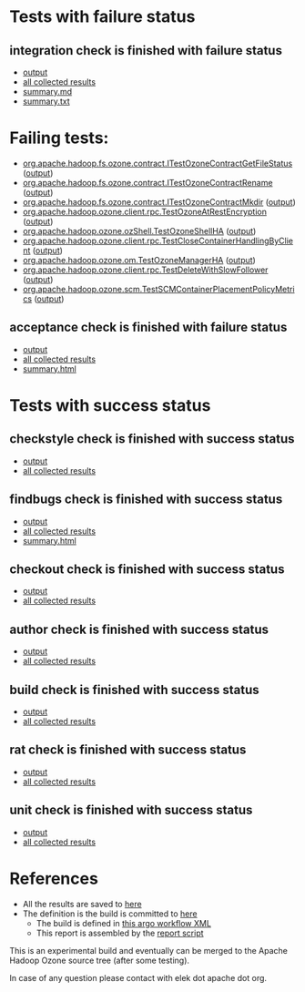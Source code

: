 # Tests with failure status

## integration check is finished with failure status

   * [output](https://raw.githubusercontent.com/elek/ozone-ci-q4/master/pr/pr-hdds-2320-master-9flgh/integration/output.log)
   * [all collected results](https://github.com/elek/ozone-ci-q4/tree/master/pr/pr-hdds-2320-master-9flgh/integration)
   * [summary.md](https://github.com/elek/ozone-ci-q4/tree/master/pr/pr-hdds-2320-master-9flgh/integration/summary.md)
   * [summary.txt](https://github.com/elek/ozone-ci-q4/tree/master/pr/pr-hdds-2320-master-9flgh/integration/summary.txt)

# Failing tests: 

 * [org.apache.hadoop.fs.ozone.contract.ITestOzoneContractGetFileStatus](hadoop-ozone/ozonefs/org.apache.hadoop.fs.ozone.contract.ITestOzoneContractGetFileStatus.txt) ([output](hadoop-ozone/ozonefs/org.apache.hadoop.fs.ozone.contract.ITestOzoneContractGetFileStatus-output.txt))
 * [org.apache.hadoop.fs.ozone.contract.ITestOzoneContractRename](hadoop-ozone/ozonefs/org.apache.hadoop.fs.ozone.contract.ITestOzoneContractRename.txt) ([output](hadoop-ozone/ozonefs/org.apache.hadoop.fs.ozone.contract.ITestOzoneContractRename-output.txt))
 * [org.apache.hadoop.fs.ozone.contract.ITestOzoneContractMkdir](hadoop-ozone/ozonefs/org.apache.hadoop.fs.ozone.contract.ITestOzoneContractMkdir.txt) ([output](hadoop-ozone/ozonefs/org.apache.hadoop.fs.ozone.contract.ITestOzoneContractMkdir-output.txt))
 * [org.apache.hadoop.ozone.client.rpc.TestOzoneAtRestEncryption](hadoop-ozone/integration-test/org.apache.hadoop.ozone.client.rpc.TestOzoneAtRestEncryption.txt) ([output](hadoop-ozone/integration-test/org.apache.hadoop.ozone.client.rpc.TestOzoneAtRestEncryption-output.txt))
 * [org.apache.hadoop.ozone.ozShell.TestOzoneShellHA](hadoop-ozone/integration-test/org.apache.hadoop.ozone.ozShell.TestOzoneShellHA.txt) ([output](hadoop-ozone/integration-test/org.apache.hadoop.ozone.ozShell.TestOzoneShellHA-output.txt))
 * [org.apache.hadoop.ozone.client.rpc.TestCloseContainerHandlingByClient](hadoop-ozone/integration-test/org.apache.hadoop.ozone.client.rpc.TestCloseContainerHandlingByClient.txt) ([output](hadoop-ozone/integration-test/org.apache.hadoop.ozone.client.rpc.TestCloseContainerHandlingByClient-output.txt))
 * [org.apache.hadoop.ozone.om.TestOzoneManagerHA](hadoop-ozone/integration-test/org.apache.hadoop.ozone.om.TestOzoneManagerHA.txt) ([output](hadoop-ozone/integration-test/org.apache.hadoop.ozone.om.TestOzoneManagerHA-output.txt))
 * [org.apache.hadoop.ozone.client.rpc.TestDeleteWithSlowFollower](hadoop-ozone/integration-test/org.apache.hadoop.ozone.client.rpc.TestDeleteWithSlowFollower.txt) ([output](hadoop-ozone/integration-test/org.apache.hadoop.ozone.client.rpc.TestDeleteWithSlowFollower-output.txt))
 * [org.apache.hadoop.ozone.scm.TestSCMContainerPlacementPolicyMetrics](hadoop-ozone/integration-test/org.apache.hadoop.ozone.scm.TestSCMContainerPlacementPolicyMetrics.txt) ([output](hadoop-ozone/integration-test/org.apache.hadoop.ozone.scm.TestSCMContainerPlacementPolicyMetrics-output.txt))

## acceptance check is finished with failure status

   * [output](https://raw.githubusercontent.com/elek/ozone-ci-q4/master/pr/pr-hdds-2320-master-9flgh/acceptance/output.log)
   * [all collected results](https://github.com/elek/ozone-ci-q4/tree/master/pr/pr-hdds-2320-master-9flgh/acceptance)
   * [summary.html](https://elek.github.io/ozone-ci-q4/pr/pr-hdds-2320-master-9flgh/acceptance/summary.html)



# Tests with success status

## checkstyle check is finished with success status

   * [output](https://raw.githubusercontent.com/elek/ozone-ci-q4/master/pr/pr-hdds-2320-master-9flgh/checkstyle/output.log)
   * [all collected results](https://github.com/elek/ozone-ci-q4/tree/master/pr/pr-hdds-2320-master-9flgh/checkstyle)


## findbugs check is finished with success status

   * [output](https://raw.githubusercontent.com/elek/ozone-ci-q4/master/pr/pr-hdds-2320-master-9flgh/findbugs/output.log)
   * [all collected results](https://github.com/elek/ozone-ci-q4/tree/master/pr/pr-hdds-2320-master-9flgh/findbugs)
   * [summary.html](https://elek.github.io/ozone-ci-q4/pr/pr-hdds-2320-master-9flgh/findbugs/summary.html)


## checkout check is finished with success status

   * [output](https://raw.githubusercontent.com/elek/ozone-ci-q4/master/pr/pr-hdds-2320-master-9flgh/checkout/output.log)
   * [all collected results](https://github.com/elek/ozone-ci-q4/tree/master/pr/pr-hdds-2320-master-9flgh/checkout)


## author check is finished with success status

   * [output](https://raw.githubusercontent.com/elek/ozone-ci-q4/master/pr/pr-hdds-2320-master-9flgh/author/output.log)
   * [all collected results](https://github.com/elek/ozone-ci-q4/tree/master/pr/pr-hdds-2320-master-9flgh/author)


## build check is finished with success status

   * [output](https://raw.githubusercontent.com/elek/ozone-ci-q4/master/pr/pr-hdds-2320-master-9flgh/build/output.log)
   * [all collected results](https://github.com/elek/ozone-ci-q4/tree/master/pr/pr-hdds-2320-master-9flgh/build)


## rat check is finished with success status

   * [output](https://raw.githubusercontent.com/elek/ozone-ci-q4/master/pr/pr-hdds-2320-master-9flgh/rat/output.log)
   * [all collected results](https://github.com/elek/ozone-ci-q4/tree/master/pr/pr-hdds-2320-master-9flgh/rat)


## unit check is finished with success status

   * [output](https://raw.githubusercontent.com/elek/ozone-ci-q4/master/pr/pr-hdds-2320-master-9flgh/unit/output.log)
   * [all collected results](https://github.com/elek/ozone-ci-q4/tree/master/pr/pr-hdds-2320-master-9flgh/unit)




# References

 * All the results are saved to [here](https://github.com/elek/ozone-ci-q4/tree/master/pr/pr-hdds-2320-master-9flgh/)
 * The definition is the build is committed to [here](https://github.com/elek/argo-ozone)
    * The build is defined in [this argo workflow XML](https://github.com/elek/argo-ozone/blob/master/ozone-build.yaml)
    * This report is assembled by the [report script](https://github.com/elek/argo-ozone/blob/master/scripts/report.sh)

This is an experimental build and eventually can be merged to the Apache Hadoop Ozone source tree (after some testing).

In case of any question please contact with elek dot apache dot org.
